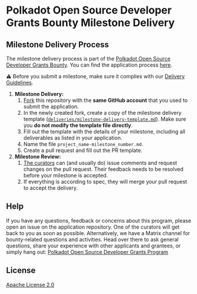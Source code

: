 # Polkadot Open Source Developer Grants Bounty Milestone Delivery <!-- omit in toc -->

## Milestone Delivery Process

The milestone delivery process is part of the [Polkadot Open Source Developer Grants Bounty](https://github.com/PolkadotOpenSourceGrants). You can find the application process [here](https://github.com/PolkadotOpenSourceGrants/apply).  

:warning: Before you submit a milestone, make sure it complies with our [Delivery Guidelines](delivery-guidelines.md).

1. **Milestone Delivery:**
   1. [Fork](https://github.com/PolkadotOpenSourceGrants/delivery/fork) this repository with the **same GitHub account** that you used to submit the application.
   2. In the newly created fork, create a copy of the milestone delivery template ([`deliveries/milestone-delivery-template.md`](deliveries/milestone-delivery-template.md)). Make sure you **do not modify the template file directly**. 
   5. Fill out the template with the details of your milestone, including all deliverables as listed in your application.
   4. Name the file `project_name-milestone_number.md`.
   6. Create a pull request and fill out the PR template.
2. **Milestone Review:**
   1. [The curators](https://github.com/PolkadotOpenSourceGrants#curators) can (and usually do) issue comments and request changes on the pull request. Their feedback needs to be resolved before your milestone is accepted.
   2. If everything is according to spec, they will merge your pull request to accept the delivery.


## Help

If you have any questions, feedback or concerns about this program, please open an issue on the application repository. One of the curators will get back to you as soon as possible. Alternatively, we have a Matrix channel for bounty-related questions and activities. Head over there to ask general questions, share your experience with other applicants and grantees, or simply hang out: [Polkadot Open Source Developer Grants Program](https://matrix.to/#/#OSDGP:matrix.org)

## License <!-- omit in toc -->

[Apache License 2.0](LICENSE)
